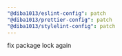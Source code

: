 ```yaml
---
"@diba1013/eslint-config": patch
"@diba1013/prettier-config": patch
"@diba1013/stylelint-config": patch
---
```


fix package lock again
